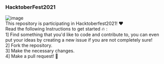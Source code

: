 ### HacktoberFest2021
![image](https://user-images.githubusercontent.com/86925258/135712390-97847898-192a-4d67-9ff0-a2408b376047.png)
<br />
This repository is participating in Hacktoberfest2021! ❤️<br /> 
Read the following Instructions to get started 🔥 : <br />
1] Find something that you'd like to code and contribute to, you can even put your ideas by creating a new issue if you are not completely sure!<br />
2] Fork the repository.<br />
3] Make the necessary changes.<br />
4] Make a pull request! 💯  <br />
